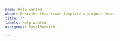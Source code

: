 ```yaml
---
name: Help wanted
about: Describe this issue template's purpose here.
title: ''
labels: help wanted
assignees: PavelRavvich

---
```




